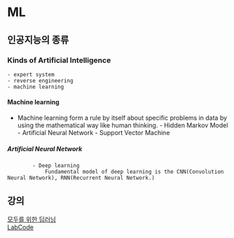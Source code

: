 # ML

## 인공지능의 종류 


### Kinds of Artificial Intelligence 
	- expert system 
	- reverse engineering
	- machine learning 

####	Machine learning 
- Machine learning form a rule by itself about specific problems in data by using the mathematical way like human thinking.
		- Hidden Markov Model
		- Artificial Neural Network
		- Support Vector Machine


#####		Artificial Neural Network 
			- Deep learning 
				Fundamental model of deep learning is the CNN(Convolution Neural Network), RNN(Recurrent Neural Network.)

## 강의 

[모두를 위한 딥러닝](https://www.youtube.com/channel/UCML9R2ol-l0Ab9OXoNnr7Lw)
<br>
[LabCode](https://github.com/hunkim/DeepLearningZeroToAll/)
<br> 
